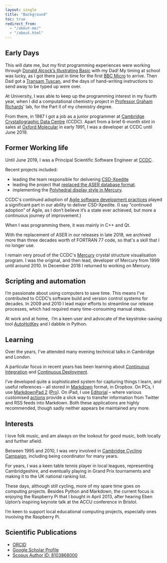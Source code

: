 ```yaml
---
layout: single
title: "Background"
toc: true
redirect_from:
  - "/about-me/"
  - "/about.html"
---
```


## Early Days

This will date me, but my first programming experiences were working
through [Donald Alcock’s Illustrating
Basic](http://www.computinghistory.org.uk/cgi/archive.pl?type=Books&platform=&author=Donald%20Alcock&publisher=&order=Publisher)
with my Dad! My timing at school was lucky, as I got there just in time
for the first [BBC Micro](http://en.wikipedia.org/wiki/BBC_Micro) to
arrive. Then Dad got a [Transam Tuscan](http://www.computinghistory.org.uk/det/7010/Transam-Tuscan-S100/),
and the days of hand-writing instructions to send away to be typed up
were over.

At University, I was able to keep up the programming interest in my
fourth year, when I did a computational chemistry project in [Professor
Graham Richards](http://en.wikipedia.org/wiki/Graham_Richards)' lab, for
the Part II of my chemistry degree.

From there, in 1987 I got a job as a junior programmer at [Cambridge
Crystallographic Data Centre](http://www.ccdc.cam.ac.uk/) (CCDC). Apart
from a brief 6-month stint in sales at [Oxford
Molecular](http://www.isis-innovation.com/spinout/oxmol.html) in early
1991, I was a developer at CCDC until June 2019.

## Former Working life

Until June 2019, I was a Principal Scientific Software Engineer at
[CCDC](http://www.ccdc.cam.ac.uk/).

Recent projects included:

* leading the team responsible for
delivering
[CSD-Xpedite](http://www.ccdc.cam.ac.uk/SUPPORTANDRESOURCES/Support/Pages/SupportSolution.aspx?supportsolutionid=304)
* leading the project that [replaced the ASER database format](https://www.ccdc.cam.ac.uk/Community/blog/2017-12-14-csd-release-2018/). 
* implementing the [Polyhedral display style in Mercury](https://www.ccdc.cam.ac.uk/Community/blog/greater-structural-insight-and-clearer-visualisation/). 

CCDC's continued adoption of [Agile software development
practices](http://agilemanifesto.org/) played a significant part in our
ability to deliver CSD-Xpedite. (I say “continued adoption” of Agile, as
I don’t believe it’s a state ever achieved, but more a continuous
journey of improvement.)

When I was programming there, it was mainly in C++ and Qt.

With the replacement of ASER in our releases in late 2018, we archived more than three decades worth of FORTRAN 77 code, so that's a skill that I no longer use.

I remain very proud of the CCDC's
[Mercury](http://www.ccdc.cam.ac.uk/Solutions/CSDSystem/Pages/Mercury.aspx)
crystal structure visualisation program. I was the original, and then
lead, developer of Mercury from 1999 until around 2010. In December 2018 I returned to working on Mercury.

## Scripting and automation

I’m passionate about using computers to save time. This means I’ve
contributed to CCDC’s software build and version control systems for
decades. In 2009 and 2010 I lead major efforts to streamline our release
processes, which had required many time-consuming manual steps.

At work and at home,  I’m a keen user and advocate of the
keystroke-saving tool [AutoHotKey](http://www.autohotkey.com/) and I
dabble in Python.

## Learning

Over the years, I've attended many evening technical talks in Cambridge and London.

A particular focus in recent years has been learning about
[Continuous Integration](http://en.wikipedia.org/wiki/Continuous_integration) and
[Continuous Deployment](http://en.wikipedia.org/wiki/Continuous_delivery).

I’ve developed quite a sophisticated system for capturing things I
learn, and useful references – all stored in
[Markdown](https://daringfireball.net/projects/markdown/) format, in
Dropbox. On PCs, I use [MarkdownPad 2](http://markdownpad.com/)
([Pro](https://markdownpad.com/buy.html)). On iPad, I use
[Editorial](http://omz-software.com/editorial/) – where various customised
[actions](http://omz-software.com/editorial/docs/ios_workflows/reference.html) provide
a slick way to transfer information from Twitter and RSS feeds into
Markdown. Both these applications are highly recommended, though sadly neither appears be maintained any more.

## Interests

I love folk music, and am always on the lookout for good music, both
locally and further afield.

Between 1995 and 2010, I was very involved in [Cambridge Cycling
Campaign](http://www.camcycle.org.uk/), including being coordinator for
many years.

For years, I was a keen table tennis player in local leagues,
representing Cambridgeshire, and eventually playing in Grand Prix
tournaments and making it to the UK national ranking list.

These days, although still cycling, more of my spare time goes on
computing projects. Besides Python and Markdown, the current focus is
enjoying the Raspberry Pi that I bought in April 2013, after hearing
Eben Upton’s inspiring keynote talk at the ACCU conference in Bristol.

I’m keen to support local educational computing projects, especially
ones involving the Raspberry Pi.

## Scientific Publications

* [ORCID](http://orcid.org/0000-0003-3664-8645)
* [Google Scholar Profile](http://scholar.google.co.uk/citations?user=CNekj-gAAAAJ)
* [Scopus Author ID: 8103868000](http://www.scopus.com/authid/detail.url?authorId=8103868000)
